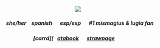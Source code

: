 <p align="center">
<img src= "https://files.catbox.moe/n0pu7a.png">

<p align="center">

##### <p align="center">⠀she/her⠀ spanish⠀⠀esp/esp⠀⠀#1 mismagius & lugia fan
##### <p align="center"> [carrd](⠀[atabook](https://ryuvi.atabook.org/)⠀⠀[strawpage](https://starpkmn.straw.page)⠀⠀
